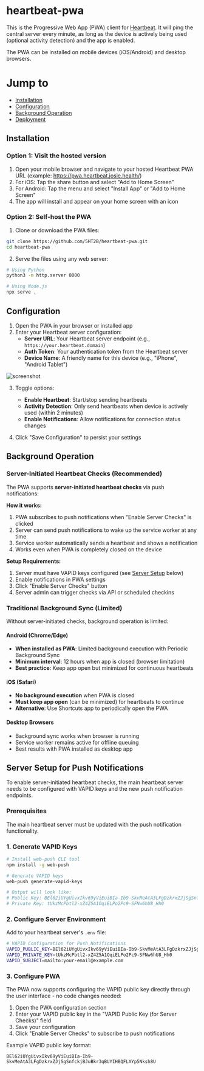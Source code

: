 # heartbeat-pwa

This is the Progressive Web App (PWA) client for [Heartbeat](https://github.com/5HT2B/heartbeat). It will ping the central server every minute, as long as the device is actively being used (optional activity detection) and the app is enabled.

The PWA can be installed on mobile devices (iOS/Android) and desktop browsers.

# Jump to
- [Installation](#installation)
- [Configuration](#configuration)
- [Background Operation](#background-operation)
- [Deployment](#deployment)

## Installation

### Option 1: Visit the hosted version

1. Open your mobile browser and navigate to your hosted Heartbeat PWA URL (example: https://pwa.heartbeat.josie.health/)
2. For iOS: Tap the share button and select "Add to Home Screen"
3. For Android: Tap the menu and select "Install App" or "Add to Home Screen"
4. The app will install and appear on your home screen with an icon

### Option 2: Self-host the PWA

1. Clone or download the PWA files:
```bash
git clone https://github.com/5HT2B/heartbeat-pwa.git
cd heartbeat-pwa
```

2. Serve the files using any web server:
```bash
# Using Python
python3 -m http.server 8000

# Using Node.js
npx serve .
```
## Configuration

1. Open the PWA in your browser or installed app
2. Enter your Heartbeat server configuration:
   - **Server URL**: Your Heartbeat server endpoint (e.g., `https://your.heartbeat.domain`)
   - **Auth Token**: Your authentication token from the Heartbeat server
   - **Device Name**: A friendly name for this device (e.g., "iPhone", "Android Tablet")

![screenshot](./screenshot.jpg)

3. Toggle options:
   - **Enable Heartbeat**: Start/stop sending heartbeats
   - **Activity Detection**: Only send heartbeats when device is actively used (within 2 minutes)
   - **Enable Notifications**: Allow notifications for connection status changes

4. Click "Save Configuration" to persist your settings

## Background Operation

### Server-Initiated Heartbeat Checks (Recommended)

The PWA supports **server-initiated heartbeat checks** via push notifications:

**How it works:**
1. PWA subscribes to push notifications when "Enable Server Checks" is clicked
2. Server can send push notifications to wake up the service worker at any time
3. Service worker automatically sends a heartbeat and shows a notification
4. Works even when PWA is completely closed on the device

**Setup Requirements:**
1. Server must have VAPID keys configured (see [Server Setup](#server-setup-for-push-notifications) below)
2. Enable notifications in PWA settings
3. Click "Enable Server Checks" button
4. Server admin can trigger checks via API or scheduled checkins

### Traditional Background Sync (Limited)

Without server-initiated checks, background operation is limited:

#### Android (Chrome/Edge)
- **When installed as PWA**: Limited background execution with Periodic Background Sync
- **Minimum interval**: 12 hours when app is closed (browser limitation)
- **Best practice**: Keep app open but minimized for continuous heartbeats

#### iOS (Safari)
- **No background execution** when PWA is closed
- **Must keep app open** (can be minimized) for heartbeats to continue
- **Alternative**: Use Shortcuts app to periodically open the PWA

#### Desktop Browsers
- Background sync works when browser is running
- Service worker remains active for offline queuing
- Best results with PWA installed as desktop app

## Server Setup for Push Notifications

To enable server-initiated heartbeat checks, the main heartbeat server needs to be configured with VAPID keys and the new push notification endpoints.

### Prerequisites

The main heartbeat server must be updated with the push notification functionality.

### 1. Generate VAPID Keys

```bash
# Install web-push CLI tool
npm install -g web-push

# Generate VAPID keys
web-push generate-vapid-keys

# Output will look like:
# Public Key: BEl62iUYgUivxIkv69yViEuiBIa-Ib9-SkvMeAtA3LFgDzkrxZJjSgSnfckjBJuBkr3qBUYIHBQFLXYp5Nksh8U
# Private Key: tUkzMcPbtl2-xZ4Z5A1OqiELPo2Pc9-SFNw6hU8_Hh0
```

### 2. Configure Server Environment

Add to your heartbeat server's `.env` file:

```bash
# VAPID Configuration for Push Notifications
VAPID_PUBLIC_KEY=BEl62iUYgUivxIkv69yViEuiBIa-Ib9-SkvMeAtA3LFgDzkrxZJjSgSnfckjBJuBkr3qBUYIHBQFLXYp5Nksh8U
VAPID_PRIVATE_KEY=tUkzMcPbtl2-xZ4Z5A1OqiELPo2Pc9-SFNw6hU8_Hh0
VAPID_SUBJECT=mailto:your-email@example.com
```

### 3. Configure PWA

The PWA now supports configuring the VAPID public key directly through the user interface - no code changes needed:

1. Open the PWA configuration section
2. Enter your VAPID public key in the "VAPID Public Key (for Server Checks)" field
3. Save your configuration
4. Click "Enable Server Checks" to subscribe to push notifications

Example VAPID public key format:
```
BEl62iUYgUivxIkv69yViEuiBIa-Ib9-SkvMeAtA3LFgDzkrxZJjSgSnfckjBJuBkr3qBUYIHBQFLXYp5Nksh8U
```
